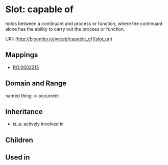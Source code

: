# Slot: capable of


holds between a continuant and process or function, where the continuant alone has the ability to carry out the process or function.

URI: [http://bioentity.io/vocab/capable_of](slot_uri)
## Mappings

 * [RO:0002215](http://purl.obolibrary.org/obo/RO_0002215)
## Domain and Range

named thing -> occurrent
## Inheritance

 *  is_a: actively involved in
## Children

## Used in

